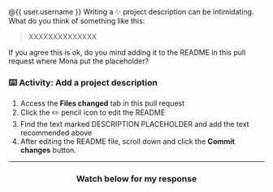 @{{ user.username }} Writing a :sparkles: project description can be intimidating. What do you think of something like this:

> XXXXXXXXXXXXXX

If you agree this is ok, do you mind adding it to the README in this pull request where Mona put the placeholder?

### :keyboard: Activity: Add a project description

1. Access the **Files changed** tab in this pull request
1. Click the :pencil2: pencil icon to edit the README
1. Find the text marked DESCRIPTION PLACEHOLDER and add the text recommended above
1. After editing the README file, scroll down and click the **Commit changes** button.

<hr>
<h3 align="center">Watch below for my response</h3>
